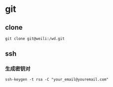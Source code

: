 # git

## clone
```
git clone git@weili:/wd.git
```

## ssh
### 生成密钥对
```
ssh-keygen -t rsa -C "your_email@youremail.com"
```
